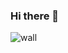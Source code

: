 ### Hi there 👋

![wall](https://ssr-contributions-svg.vercel.app/_/CatsJuice?chart=3dbar&weeks=40&theme=random&format=png&quality=0.5)

